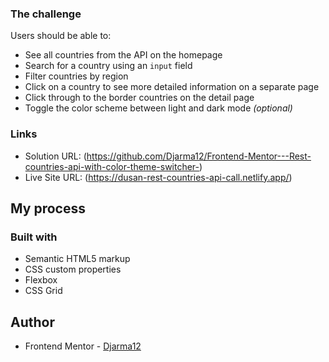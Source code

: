 ### The challenge

Users should be able to:

- See all countries from the API on the homepage
- Search for a country using an `input` field
- Filter countries by region
- Click on a country to see more detailed information on a separate page
- Click through to the border countries on the detail page
- Toggle the color scheme between light and dark mode _(optional)_

### Links

- Solution URL: (https://github.com/Djarma12/Frontend-Mentor---Rest-countries-api-with-color-theme-switcher-)
- Live Site URL: (https://dusan-rest-countries-api-call.netlify.app/)

## My process

### Built with

- Semantic HTML5 markup
- CSS custom properties
- Flexbox
- CSS Grid

## Author

- Frontend Mentor - [Djarma12](https://www.frontendmentor.io/profile/Djarma12)
